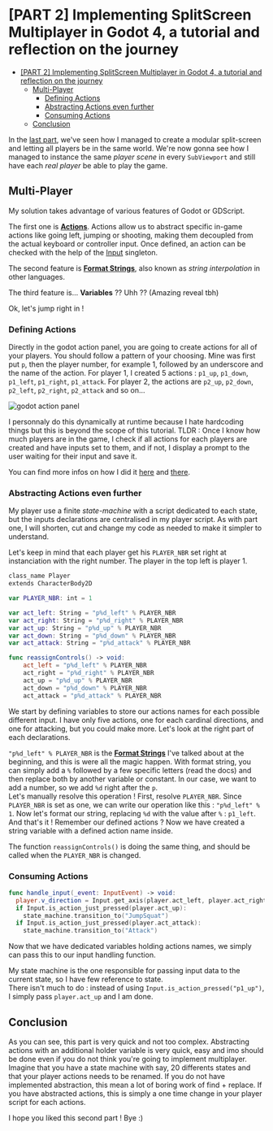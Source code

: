 # [PART 2] Implementing SplitScreen Multiplayer in Godot 4, a tutorial and reflection on the journey

- [\[PART 2\] Implementing SplitScreen Multiplayer in Godot 4, a tutorial and reflection on the journey](#part-2-implementing-splitscreen-multiplayer-in-godot-4-a-tutorial-and-reflection-on-the-journey)
  - [Multi-Player](#multi-player)
    - [Defining Actions](#defining-actions)
    - [Abstracting Actions even further](#abstracting-actions-even-further)
    - [Consuming Actions](#consuming-actions)
  - [Conclusion](#conclusion)

In the [last part](https://www.blessedsleepseeker.com/blog/split-screen-multiplayer-part1), we've seen how I managed to create a modular split-screen and letting all players be in the same world. We're now gonna see how I managed to instance the same *player scene* in every `SubViewport` and still have each *real player* be able to play the game.

## Multi-Player

My solution takes advantage of various features of Godot or GDScript.

The first one is [**Actions**](https://docs.godotengine.org/en/stable/tutorials/inputs/input_examples.html). Actions allow us to abstract specific in-game actions like going left, jumping or shooting, making them decoupled from the actual keyboard or controller input. Once defined, an action can be checked with the help of the [Input](https://docs.godotengine.org/en/stable/classes/class_input.html) singleton.

The second feature is [**Format Strings**](https://docs.godotengine.org/en/stable/tutorials/scripting/gdscript/gdscript_format_string.html), also known as *string interpolation* in other languages.

The third feature is... **Variables** ?? Uhh ?? (Amazing reveal tbh)

Ok, let's jump right in !

### Defining Actions

Directly in the godot action panel, you are going to create actions for all of your players. You should follow a pattern of your choosing. Mine was first put `p`, then the player number, for example 1, followed by an underscore and the name of the action. For player 1, I created 5 actions : `p1_up`, `p1_down`, `p1_left`, `p1_right`, `p1_attack`. For player 2, the actions are `p2_up`, `p2_down`, `p2_left`, `p2_right`, `p2_attack` and so on...

![godot action panel](https://docs.godotengine.org/en/stable/_images/07.input_map_tab.png)

I personnaly do this dynamically at runtime because I hate hardcoding things but this is beyond the scope of this tutorial. TLDR : Once I know how much players are in the game, I check if all actions for each players are created and have inputs set to them, and if not, I display a prompt to the user waiting for their input and save it.

You can find more infos on how I did it [here](https://github.com/BlessedSleepSeeker/CarrotsOfChaos/blob/main/game/autoloads/inputhandler.gd) and [there](https://github.com/BlessedSleepSeeker/CarrotsOfChaos/blob/main/game/Scenes/Menu/settings/StartGameSettings.gd).

### Abstracting Actions even further

My player use a finite *state-machine* with a script dedicated to each state, but the inputs declarations are centralised in my player script. As with part one, I will shorten, cut and change my code as needed to make it simpler to understand.

Let's keep in mind that each player get his `PLAYER_NBR` set right at instanciation with the right number. The player in the top left is player 1.

```swift
class_name Player
extends CharacterBody2D

var PLAYER_NBR: int = 1

var act_left: String = "p%d_left" % PLAYER_NBR
var act_right: String = "p%d_right" % PLAYER_NBR
var act_up: String = "p%d_up" % PLAYER_NBR
var act_down: String = "p%d_down" % PLAYER_NBR
var act_attack: String = "p%d_attack" % PLAYER_NBR

func reassignControls() -> void:
    act_left = "p%d_left" % PLAYER_NBR
    act_right = "p%d_right" % PLAYER_NBR
    act_up = "p%d_up" % PLAYER_NBR
    act_down = "p%d_down" % PLAYER_NBR
    act_attack = "p%d_attack" % PLAYER_NBR
```

We start by defining variables to store our actions names for each possible different input. I have only five actions, one for each cardinal directions, and one for attacking, but you could make more. Let's look at the right part of each declarations.

`"p%d_left" % PLAYER_NBR` is the [**Format Strings**](https://docs.godotengine.org/en/stable/tutorials/scripting/gdscript/gdscript_format_string.html) I've talked about at the beginning, and this is were all the magic happen. With format string, you can simply add a `%` followed by a few specific letters (read the docs) and then replace both by another variable or constant. In our case, we want to add a number, so we add ``%d`` right after the `p`.  
Let's manually resolve this operation ! First, resolve `PLAYER_NBR`. Since `PLAYER_NBR` is set as one, we can write our operation like this : `"p%d_left" % 1`. Now let's format our string, replacing `%d` with the value after `%` : `p1_left`. And that's it ! Remember our defined actions ? Now we have created a string variable with a defined action name inside.

The function `reassignControls()` is doing the same thing, and should be called when the `PLAYER_NBR` is changed.

### Consuming Actions

```swift
func handle_input(_event: InputEvent) -> void:
  player.v_direction = Input.get_axis(player.act_left, player.act_right)
  if Input.is_action_just_pressed(player.act_up):
    state_machine.transition_to("JumpSquat")
  if Input.is_action_just_pressed(player.act_attack):
    state_machine.transition_to("Attack")
```

Now that we have dedicated variables holding actions names, we simply can pass this to our input handling function.

My state machine is the one responsible for passing input data to the current state, so I have few reference to state.  
There isn't much to do : instead of using `Input.is_action_pressed("p1_up")`, I simply pass `player.act_up` and I am done.

## Conclusion

As you can see, this part is very quick and not too complex. Abstracting actions with an additional holder variable is very quick, easy and imo should be done even if you do not think you're going to implement multiplayer.  
Imagine that you have a state machine with say, 20 differents states and that your player actions needs to be renamed. If you do not have implemented abstraction, this mean a lot of boring work of find + replace. If you have abstracted actions, this is simply a one time change in your player script for each actions.

I hope you liked this second part ! Bye :)